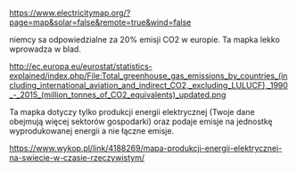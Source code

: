 https://www.electricitymap.org/?page=map&solar=false&remote=true&wind=false

niemcy sa odpowiedzialne za 20% emisji CO2 w europie. Ta mapka lekko wprowadza w blad.

http://ec.europa.eu/eurostat/statistics-explained/index.php/File:Total_greenhouse_gas_emissions_by_countries_(including_international_aviation_and_indirect_CO2,_excluding_LULUCF),_1990_-_2015_(million_tonnes_of_CO2_equivalents)_updated.png

Ta mapka dotyczy tylko produkcji energii elektrycznej (Twoje dane obejmują więcej sektorów gospodarki) oraz podaje emisje na jednostkę wyprodukowanej energii a nie łączne emisje.

https://www.wykop.pl/link/4188269/mapa-produkcji-energii-elektrycznej-na-swiecie-w-czasie-rzeczywistym/